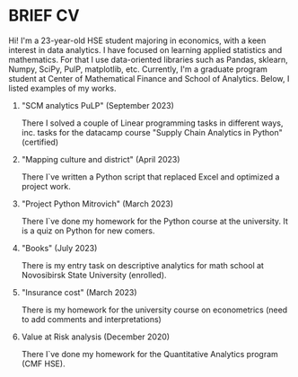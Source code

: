 # BRIEF CV

Hi! I'm a 23-year-old HSE student majoring in economics, with a keen interest in data analytics. 
I have focused on learning applied statistics and mathematics. For that I use data-oriented libraries such as Pandas, sklearn, Numpy, SciPy, PulP, matplotlib, etc.
Currently, I'm a graduate program student at Center of Mathematical Finance and School of Analytics. 
Below, I listed examples of my works.

1. "SCM analytics PuLP" (September 2023)
   
   There I solved a couple of Linear programming tasks in different ways, inc. tasks for the datacamp course "Supply Chain Analytics in Python" (certified)

2. "Mapping culture and district" (April 2023)

   There I`ve written a Python script that replaced Excel and optimized a project work.

2. "Project Python Mitrovich" (March 2023)

   There I`ve done my homework for the Python course at the university. It is a quiz on Python for new comers.

3. "Books" (July 2023)
   
   There is my entry task on descriptive analytics for math school at Novosibirsk State University (enrolled).
   
4. "Insurance cost" (March 2023)
   
   There is my homework for the university course on econometrics (need to add comments and interpretations)
   
5. Value at Risk analysis (December 2020)
   
   There I`ve done my homework for the Quantitative Analytics program (CMF HSE).



